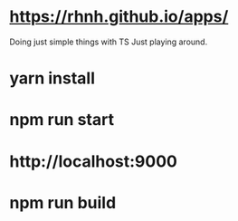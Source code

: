 # https://rhnh.github.io/apps/

Doing just simple things with TS
Just playing around.

# yarn install

# npm run start

# http://localhost:9000

# npm run build
